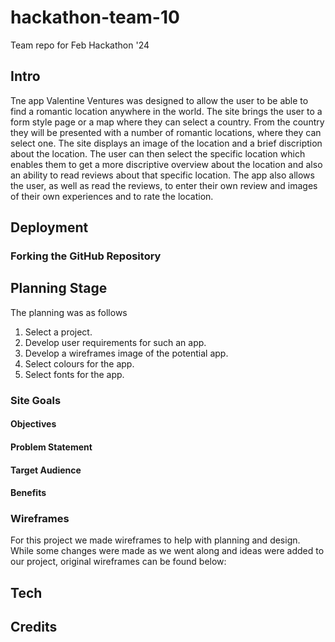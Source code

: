
# hackathon-team-10
Team repo for Feb Hackathon '24


## **Intro**
Tne app Valentine Ventures was designed to allow the user to be able to find a romantic location anywhere in the world. The site brings the user to a form style page or a map where they can select a country. From the country they will be presented with a number of romantic locations, where they can select one. The site displays an image of the location and a brief discription about the location. The user can then select the specific location which enables them to get a more discriptive overview about the location and also an ability to read reviews about that specific location.  The app also allows the user, as well as read the reviews, to enter their own review and images of their own experiences and to rate the location. 

## **Deployment**



### Forking the GitHub Repository

## **Planning Stage**
The planning was as follows
  1. Select a project.
  2. Develop user requirements for such an app.
  3. Develop a wireframes image of the potential app.
  4. Select colours for the app.
  5. Select fonts for the app.

### **Site Goals**

#### Objectives

#### Problem Statement


#### Target Audience


#### Benefits


### **Wireframes**

For this project we made wireframes to help with planning and design. While some changes were made as we went along and ideas were added to our project, original wireframes can be found below:


## **Tech**


## **Credits**

